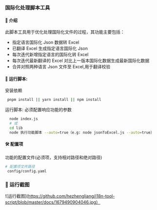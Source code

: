 <!--
 * @Date: 2022-05-31 14:24:35
 * @LastEditors: 93eryi@gmail.com
 * @LastEditTime: 2023-03-22 21:19:18
 * @Description: 
-->
### 国际化处理脚本工具

#### 🌈 介绍

此脚本工具用于优化处理国际化文件的过程，其功能主要包括：

- 指定语言国际化 Json 数据转 Excel
- 已翻译 Excel 生成指定语言国际化 Json
- 每次迭代新增指定语言的国际化转 Excel
- 每次迭代最新翻译的 Excel 对比上一版本国际化数据生成最新国际化数据
- 合并对照两种语言 Json 文件至 Excel,用于翻译校验

#### 🚧 运行脚本:

安装依赖

```bash
 pnpm install || yarn install || npm install
```

运行脚本: 必须配置响应功能的参数

```bash
  node index.js
  # 或
  cd lib
  node 执行功能脚本 --auto=true（e.g: node jsonToExcel.js --auto=true）
```

#### 🛠️ 配置项

功能的配置文件(必须项，支持相对路径和绝对路径)

```bash
# 配置项文件路径
 config/config.yaml
```

### 🎉 运行截图

![运行截图](https://github.com/hezhengliang/i18n-tool-script/blob/master/docs/1679490904046.jpg）